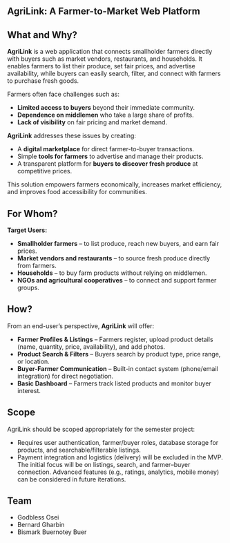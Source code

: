 ## AgriLink: A Farmer-to-Market Web Platform


## What and Why?

**AgriLink** is a web application that connects smallholder farmers directly with buyers such as market vendors, restaurants, and households. It enables farmers to list their produce, set fair prices, and advertise availability, while buyers can easily search, filter, and connect with farmers to purchase fresh goods.

Farmers often face challenges such as:

* **Limited access to buyers** beyond their immediate community.
* **Dependence on middlemen** who take a large share of profits.
* **Lack of visibility** on fair pricing and market demand.

**AgriLink** addresses these issues by creating:

* A **digital marketplace** for direct farmer-to-buyer transactions.
* Simple **tools for farmers** to advertise and manage their products.
* A transparent platform for **buyers to discover fresh produce** at competitive prices.

This solution empowers farmers economically, increases market efficiency, and improves food accessibility for communities.


## For Whom?

**Target Users:**

* **Smallholder farmers** – to list produce, reach new buyers, and earn fair prices.
* **Market vendors and restaurants** – to source fresh produce directly from farmers.
* **Households** – to buy farm products without relying on middlemen.
* **NGOs and agricultural cooperatives** – to connect and support farmer groups.


## How?

From an end-user’s perspective, **AgriLink** will offer:

* **Farmer Profiles & Listings** – Farmers register, upload product details (name, quantity, price, availability), and add photos.
* **Product Search & Filters** – Buyers search by product type, price range, or location.
* **Buyer-Farmer Communication** – Built-in contact system (phone/email integration) for direct negotiation.
* **Basic Dashboard** – Farmers track listed products and monitor buyer interest.



## Scope

AgriLink should be scoped appropriately for the semester project:

* Requires user authentication, farmer/buyer roles, database storage for products, and searchable/filterable listings.
* Payment integration and logistics (delivery) will be excluded in the MVP. The initial focus will be on listings, search, and farmer–buyer connection. Advanced features (e.g., ratings, analytics, mobile money) can be considered in future iterations.

## Team
* Godbless Osei
* Bernard Gharbin
* Bismark Buernotey Buer
